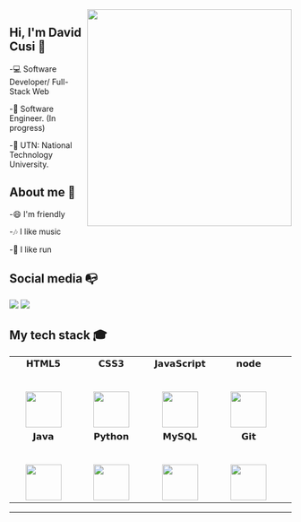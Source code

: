 <img align="right" width="365" height="387" src="https://i.ibb.co/3z8nHJR/cat.jpg">
                                                                                   
## Hi, I'm David Cusi :wave:

-:computer: Software Developer/ Full-Stack Web

-:blue_book: Software Engineer. (In progress) 

-:school: UTN: National Technology University. 

## About me :man:

-:smile: I'm friendly

-:notes: I like music

-:runner: I like run

## Social media :mailbox_with_no_mail:
[![](https://img.shields.io/badge/LinkedIn-Cusii-blue)](https://www.linkedin.com/in/cusii/)
[![](https://img.shields.io/badge/Gmail-cusidavid01@gmail.com-red)](mailto:cusidavid01@gmail.com)

## My tech stack :mortar_board:
<table>
  <tbody>
    <tr valign="top">
      <td width="25%" align="center">
        <span>𝗛𝗧𝗠𝗟𝟱</span><br><br><br>
        <img height="64px" src="https://cdn.svgporn.com/logos/html-5.svg">
      </td>
      <td width="25%" align="center">
        <span>𝗖𝗦𝗦𝟯</span><br><br><br>
        <img height="64px" src="https://cdn.svgporn.com/logos/css-3.svg">
      </td>
      <td width="25%" align="center">
        <span>𝗝𝗮𝘃𝗮𝗦𝗰𝗿𝗶𝗽𝘁</span><br><br><br>
        <img height="64px" src="https://cdn.svgporn.com/logos/javascript.svg">
      </td>
      <td width="25%" align="center">
        <span>𝗻𝗼𝗱𝗲</span><br><br><br>
        <img height="64px" src="https://i.ibb.co/V2C1W2w/Node-logo.jpg">
      </td>
      <td width="25%" align="center">
      </td>
    </tr>
    <tr valign="top">
      <td width="25%" align="center">
        <span>𝗝𝗮𝘃𝗮</span><br><br><br>
        <img height="64px" src="https://cdn.svgporn.com/logos/java.svg">
      </td>
      <td width="25%" align="center">
        <span>𝗣𝘆𝘁𝗵𝗼𝗻</span><br><br><br>
        <img height="64px" src="https://cdn.svgporn.com/logos/python.svg">
      </td>
      <td width="25%" align="center">
        <span>𝗠𝘆𝗦𝗤𝗟</span><br><br><br>
        <img height="64px" src="https://i.ibb.co/KGjjgjs/MySQL.jpg">
      </td>
      <td width="25%" align="center">
        <span>𝗚𝗶𝘁</span><br><br><br>
        <img height="64px" src="https://cdn.svgporn.com/logos/git-icon.svg">
      </td>
      <td width="25%" align="center">
      </td>
    </tr>
  </tbody>
</table>

---

<!--
Link de comandos https://pandao.github.io/editor.md/en.html
Link de modelos https://github.com/kautukkundan/Awesome-Profile-README-templates
link de stats https://github.com/anuraghazra/github-readme-stats
link de youtube https://www.youtube.com/watch?v=PzSsk6Lb9A4
link de emoticones https://gist.github.com/rxaviers/7360908
Link de letras en ascii https://fsymbols.com/es/letras/
-->
